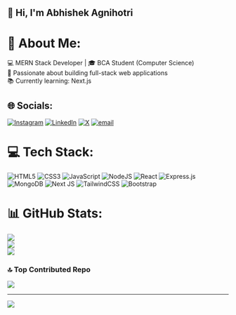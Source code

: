 ## 👋 Hi, I'm Abhishek Agnihotri

# 💫 About Me:
💻 MERN Stack Developer | 🎓 BCA Student (Computer Science) <br>
🚀 Passionate about building full-stack web applications <br>
📚 Currently learning: Next.js <br>


## 🌐 Socials:
[![Instagram](https://img.shields.io/badge/Instagram-%23E4405F.svg?logo=Instagram&logoColor=white)](https://instagram.com/abhi21.7) [![LinkedIn](https://img.shields.io/badge/LinkedIn-%230077B5.svg?logo=linkedin&logoColor=white)](https://linkedin.com/in/Abhishek-Agnihotri) [![X](https://img.shields.io/badge/X-black.svg?logo=X&logoColor=white)](https://x.com/Abhi21_7) [![email](https://img.shields.io/badge/Email-D14836?logo=gmail&logoColor=white)](mailto:abhishekagnihotri767@gmail.com) 

# 💻 Tech Stack:
![HTML5](https://img.shields.io/badge/html5-%23E34F26.svg?style=flat&logo=html5&logoColor=white) ![CSS3](https://img.shields.io/badge/css3-%231572B6.svg?style=flat&logo=css3&logoColor=white) ![JavaScript](https://img.shields.io/badge/javascript-%23323330.svg?style=flat&logo=javascript&logoColor=%23F7DF1E) ![NodeJS](https://img.shields.io/badge/node.js-6DA55F?style=flat&logo=node.js&logoColor=white) ![React](https://img.shields.io/badge/react-%2320232a.svg?style=flat&logo=react&logoColor=%2361DAFB) ![Express.js](https://img.shields.io/badge/express.js-%23404d59.svg?style=flat&logo=express&logoColor=%2361DAFB) ![MongoDB](https://img.shields.io/badge/MongoDB-%234ea94b.svg?style=flat&logo=mongodb&logoColor=white) ![Next JS](https://img.shields.io/badge/Next-black?style=flat&logo=next.js&logoColor=white) ![TailwindCSS](https://img.shields.io/badge/tailwindcss-%2338B2AC.svg?style=flat&logo=tailwind-css&logoColor=white) ![Bootstrap](https://img.shields.io/badge/bootstrap-%238511FA.svg?style=flat&logo=bootstrap&logoColor=white)
# 📊 GitHub Stats:
![](https://github-readme-stats.vercel.app/api?username=Abhi21-7&theme=dark&hide_border=false&include_all_commits=false&count_private=false)<br/>
![](https://nirzak-streak-stats.vercel.app/?user=Abhi21-7&theme=dark&hide_border=false)<br/>
![](https://github-readme-stats.vercel.app/api/top-langs/?username=Abhi21-7&theme=dark&hide_border=false&include_all_commits=false&count_private=false&layout=compact)

### 🔝 Top Contributed Repo
![](https://github-contributor-stats.vercel.app/api?username=Abhi21-7&limit=5&theme=dark&combine_all_yearly_contributions=true)

---
[![](https://visitcount.itsvg.in/api?id=Abhi21-7&icon=0&color=0)](https://visitcount.itsvg.in)

<!-- Proudly created with GPRM ( https://gprm.itsvg.in ) -->
